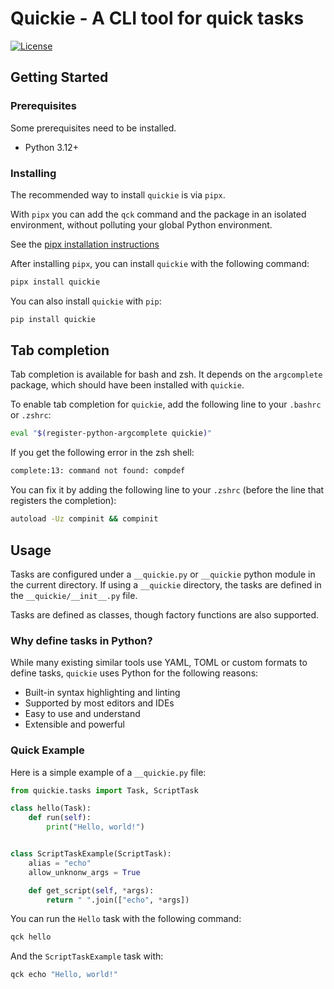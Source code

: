 # Quickie - A CLI tool for quick tasks

[![License](https://img.shields.io/github/license/adrianmrit/quickie)](https://github.com/adrianmrit/quickie/blob/master/LICENSE)

## Getting Started

### Prerequisites

Some prerequisites need to be installed.

- Python 3.12+

### Installing

The recommended way to install `quickie` is via `pipx`.

With `pipx` you can add the `qck` command and the package in an isolated environment, without polluting your global Python environment.

See the [pipx installation instructions](https://pipx.pypa.io/stable/installation/)

After installing `pipx`, you can install `quickie` with the following command:

```sh
pipx install quickie
```

You can also install `quickie` with `pip`:

```sh
pip install quickie
```

## Tab completion

Tab completion is available for bash and zsh. It depends on the `argcomplete` package, which should have been installed with `quickie`.

To enable tab completion for `quickie`, add the following line to your `.bashrc` or `.zshrc`:

```sh
eval "$(register-python-argcomplete quickie)"
```

If you get the following error in the zsh shell:

```sh
complete:13: command not found: compdef
```

You can fix it by adding the following line to your `.zshrc` (before the line that registers the completion):

```sh
autoload -Uz compinit && compinit
```

## Usage

Tasks are configured under a `__quickie.py` or `__quickie` python module in the current directory.
If using a `__quickie` directory, the tasks are defined in the `__quickie/__init__.py` file.

Tasks are defined as classes, though factory functions are also supported.

### Why define tasks in Python?

While many existing similar tools use YAML, TOML or custom formats to define tasks, `quickie` uses Python for the following reasons:

- Built-in syntax highlighting and linting
- Supported by most editors and IDEs
- Easy to use and understand
- Extensible and powerful

### Quick Example

Here is a simple example of a `__quickie.py` file:

```python
from quickie.tasks import Task, ScriptTask

class hello(Task):
    def run(self):
        print("Hello, world!")


class ScriptTaskExample(ScriptTask):
    alias = "echo"
    allow_unknonw_args = True

    def get_script(self, *args):
        return " ".join(["echo", *args])
```

You can run the `Hello` task with the following command:

```sh
qck hello
```

And the `ScriptTaskExample` task with:

```sh
qck echo "Hello, world!"
```
